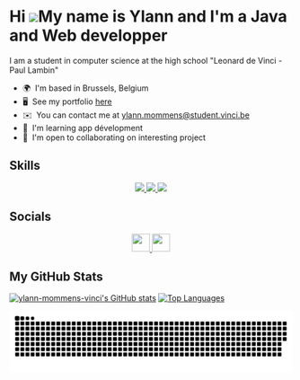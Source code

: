 # Hi ![](https://user-images.githubusercontent.com/18350557/176309783-0785949b-9127-417c-8b55-ab5a4333674e.gif)My name is Ylann and I'm a Java and Web developper
 I am a student in computer science at the high school "Leonard de Vinci - Paul Lambin"
* 🌍  I'm based in Brussels, Belgium
* 🖥️  See my portfolio [here](http://#)
* ✉️  You can contact me at [ylann.mommens@student.vinci.be](mailto:ylann.mommens@student.vinci.be)
* 🧠  I'm learning app dévelopment
* 🤝  I'm open to collaborating on interesting project

## Skills  
<p align="center">
  <a href="https://skillicons.dev">
    <img src="https://skillicons.dev/icons?i=java,js,html,css,bootstrap,c,sqlite,postgres" />
  </a>

  <a href="https://skillicons.dev">
    <img src="https://skillicons.dev/icons?i=git,github,bash,discord,linux,nodejs" />
  </a>

  <a href="https://skillicons.dev">
    <img src="https://skillicons.dev/icons?i=idea,vscode" />
  </a>
</p> 

 ## Socials  
 <p align="center"> 
   <a href="https://www.github.com/ylann-mommens-vinci" target="_blank" rel="noreferrer"> 
     <picture> 
       <source media="(prefers-color-scheme: dark)" srcset="https://raw.githubusercontent.com/danielcranney/readme-generator/main/public/icons/socials/github-dark.svg" /> 
       <source media="(prefers-color-scheme: light)" srcset="https://raw.githubusercontent.com/danielcranney/readme-generator/main/public/icons/socials/github.svg" /> 
       <img src="https://raw.githubusercontent.com/danielcranney/readme-generator/main/public/icons/socials/github.svg" width="32" height="32" /> 
     </picture> 
   </a> 
   <a href="https://www.linkedin.com/in/ylann-mommens-0018671b5/" target="_blank" rel="noreferrer"> 
     <picture> 
       <source media="(prefers-color-scheme: dark)" srcset="https://raw.githubusercontent.com/danielcranney/readme-generator/main/public/icons/socials/linkedin-dark.svg" />      
       <source media="(prefers-color-scheme: light)" srcset="https://raw.githubusercontent.com/danielcranney/readme-generator/main/public/icons/socials/linkedin.svg" /> 
       <img src="https://raw.githubusercontent.com/danielcranney/readme-generator/main/public/icons/socials/linkedin.svg" width="32" height="32" /> 
     </picture> 
   </a>
 </p>

## My GitHub Stats
<a href="http://www.github.com/ylann-mommens-vinci"><img src="https://github-readme-stats.vercel.app/api?username=ylann-mommens-vinci&show_icons=true&hide=prs,&count_private=true&title_color=0891b2&text_color=ffffff&icon_color=0891b2&bg_color=1c1917&hide_border=true&show_icons=true" alt="ylann-mommens-vinci's GitHub stats" /></a>
<a href="https://github.com/ylann-mommens-vinci" align="left"><img src="https://github-readme-stats.vercel.app/api/top-langs/?username=ylann-mommens-vinci&langs_count=10&title_color=0891b2&text_color=ffffff&icon_color=0891b2&bg_color=1c1917&hide_border=true&locale=en&custom_title=Top%20%Languages" alt="Top Languages" /></a>


<img src="https://raw.githubusercontent.com/cdhaeyere/cdhaeyere/output/snake.svg" alt="Snake animation" />

